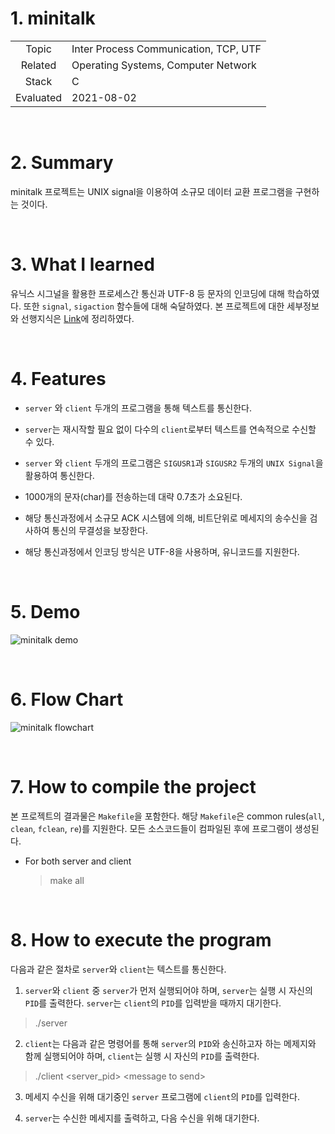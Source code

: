 # 1. minitalk

|           |                                       |
| :-------: | ------------------------------------- |
|   Topic   | Inter Process Communication, TCP, UTF |
|  Related  | Operating Systems, Computer Network   |
|   Stack   | C                                     |
| Evaluated | 2021-08-02                            |

<br/>

# 2. Summary

minitalk 프로젝트는 UNIX signal을 이용하여 소규모 데이터 교환 프로그램을 구현하는 것이다.

<br/>

# 3. What I learned

유닉스 시그널을 활용한 프로세스간 통신과 UTF-8 등 문자의 인코딩에 대해 학습하였다. 또한 `signal`, `sigaction` 함수들에 대해 숙달하였다. 본 프로젝트에 대한 세부정보와 선행지식은 [Link](https://efilevol42.oopy.io/50cc0257-793e-4462-87ec-71fe0d21e1fc)에 정리하였다.

<br/>

# 4. Features

- `server` 와 `client` 두개의 프로그램을 통해 텍스트를 통신한다.

- `server`는 재시작할 필요 없이 다수의 `client`로부터 텍스트를 연속적으로 수신할 수 있다.

- `server` 와 `client` 두개의 프로그램은 `SIGUSR1`과 `SIGUSR2` 두개의 `UNIX Signal`을 활용하여 통신한다.

- 1000개의 문자(char)를 전송하는데 대략 0.7초가 소요된다.

- 해당 통신과정에서 소규모 ACK 시스템에 의해, 비트단위로 메세지의 송수신을 검사하여 통신의 무결성을 보장한다.

- 해당 통신과정에서 인코딩 방식은 UTF-8을 사용하며, 유니코드를 지원한다.

<br/>

# 5. Demo

![minitalk demo](https://user-images.githubusercontent.com/83692797/131014999-63b90ad0-6cb3-4553-8a90-8683a337447b.gif)

<br/>

# 6. Flow Chart

![minitalk flowchart](https://user-images.githubusercontent.com/83692797/128640437-a1e778b7-3381-4148-b38f-3ec9a8e92c86.png)

<br/>

# 7. How to compile the project

본 프로젝트의 결과물은 `Makefile`을 포함한다. 해당 `Makefile`은 common rules(`all`, `clean`, `fclean`, `re`)를 지원한다. 모든 소스코드들이 컴파일된 후에 프로그램이 생성된다.

- For both server and client
  > make all

<br/>

# 8. How to execute the program

다음과 같은 절차로 `server`와 `client`는 텍스트를 통신한다.

1. `server`와 `client` 중 `server`가 먼저 실행되어야 하며, `server`는 실행 시 자신의 `PID`를 출력한다. `server`는 `client`의 `PID`를 입력받을 때까지 대기한다.

> ./server

2. `client`는 다음과 같은 명령어를 통해 `server`의 `PID`와 송신하고자 하는 메제지와 함께 실행되어야 하며, `client`는 실행 시 자신의 `PID`를 출력한다.

> ./client \<server_pid> \<message to send>

3. 메세지 수신을 위해 대기중인 `server` 프로그램에 `client`의 `PID`를 입력한다.

4. `server`는 수신한 메세지를 출력하고, 다음 수신을 위해 대기한다.
